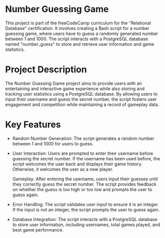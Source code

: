 # Number Guessing Game

This project is part of the freeCodeCamp curriculum for the "Relational Database" certification. It involves creating a Bash script for a number guessing game, where users have to guess a randomly generated number between 1 and 1000. The script interacts with a PostgreSQL database named "number_guess" to store and retrieve user information and game statistics.

# Project Description

The Number Guessing Game project aims to provide users with an entertaining and interactive game experience while also storing and tracking user statistics using a PostgreSQL database. By allowing users to input their username and guess the secret number, the script fosters user engagement and competition while maintaining a record of gameplay data.

# Key Features

- Random Number Generation: The script generates a random number between 1 and 1000 for users to guess.

- User Interaction: Users are prompted to enter their username before guessing the secret number. If the username has been used before, the script welcomes the user back and displays their game history. Otherwise, it welcomes the user as a new player.

  Gameplay: After entering the username, users input their guesses until they correctly guess the secret number. The script provides feedback on whether the guess is too high or too low and prompts the user to guess again.

- Error Handling: The script validates user input to ensure it is an integer. If the input is not an integer, the script prompts the user to guess again.

- Database Integration: The script interacts with a PostgreSQL database to store user information, including usernames, total games played, and best game performance.
